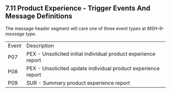 ## 7.11 Product Experience - Trigger Events And Message Definitions

The message header segment will care one of three event types at _MSH-9-message type_.

|     |     |
| --- | --- |
| Event | Description |
| P07 | PEX - Unsolicited initial individual product experience report |
| P08 | PEX - Unsolicited update individual product experience report |
| P09 | SUR - Summary product experience report |
